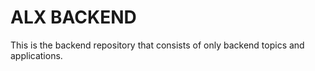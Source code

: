 # ALX BACKEND

This is the backend repository that consists of
only backend topics and applications.
